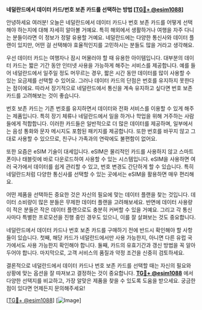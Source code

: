 **네덜란드에서 데이터 카드/번호 보존 카드를 선택하는 방법 [[TG💪+ @esim1088](https://t.me/s/esim1088)]**

안녕하세요 여러분! 오늘은 네덜란드에서 데이터 카드나 번호 보존 카드를 어떻게 선택해야 하는지에 대해 자세히 알아볼 거예요. 특히 해외에서 생활하거나 여행을 자주 다니는 분들이라면 이 정보가 정말 유용할 거예요. 네덜란드에는 다양한 통신사와 데이터 플랜이 있지만, 어떤 걸 선택해야 효율적인지를 고민하시는 분들도 많을 거라고 생각해요.

우선 데이터 카드는 여행자나 잠시 머물러야 할 때 유용한 아이템입니다. 대부분의 데이터 카드는 짧은 기간 동안 인터넷 사용을 가능하게 해주는 서비스를 제공합니다. 예를 들어 네덜란드에서 일주일 정도 머무르는 경우, 짧은 시간 동안 데이터를 많이 사용할 수 있는 요금제를 선택할 수 있어요. 그러나 데이터 카드의 단점은 번호를 유지하지 못한다는 점이에요. 따라서 장기적으로 네덜란드에서 통신을 계속 유지하고 싶다면 번호 보존 카드를 고려해보는 것이 좋습니다.

번호 보존 카드는 기존 번호를 유지하면서 데이터와 전화 서비스를 이용할 수 있게 해주는 제품입니다. 특히 장기 체류나 네덜란드에서 일을 하거나 학업을 위해 거주하는 사람들에게 적합합니다. 이러한 카드들은 일반적으로 더 많은 데이터를 제공하며, 일부에서는 음성 통화와 문자 메시지도 포함된 패키지를 제공합니다. 또한 번호를 바꾸지 않고 그대로 사용할 수 있으므로, 친구나 가족과의 연락에도 불편함이 없어요.

또한 요즘은 eSIM 기술이 대세입니다. eSIM은 물리적인 카드를 사용하지 않고 스마트폰이나 태블릿에 바로 다운로드하여 사용할 수 있는 시스템입니다. eSIM을 사용하면 여러 국가에서 데이터를 쉽게 관리할 수 있고, 번호 변경도 간단하게 할 수 있습니다. 특히 네덜란드처럼 다양한 통신사를 선택할 수 있는 곳에서는 eSIM을 활용하면 매우 편리해요.

어떤 제품을 선택하든 중요한 것은 자신의 필요에 맞는 데이터 플랜을 찾는 것입니다. 데이터 소비량이 많은 분들은 무제한 데이터 플랜을 고려해보세요. 반면에 데이터 사용량이 적은 분들은 작은 데이터 플랜으로도 충분히 커버할 수 있을 거예요. 그리고 각 통신사마다 특별한 프로모션을 진행 중인 경우도 있으니, 이를 잘 살펴보는 것도 중요합니다.

네덜란드에서 데이터 카드나 번호 보존 카드를 구매하기 전에 반드시 확인해야 할 사항들이 있습니다. 첫째, 해당 카드가 네덜란드에서만 사용 가능한지, 아니면 다른 유럽 국가에서도 사용 가능한지 확인해야 합니다. 둘째, 카드의 유효기간과 갱신 방법을 꼭 알아두어야 합니다. 마지막으로, 고객 서비스의 품질과 약정 조건을 신중히 검토하세요.

결론적으로 네덜란드에서 데이터 카드나 번호 보존 카드를 선택할 때는 자신의 필요와 상황에 맞는 옵션을 잘 따져보고 결정하는 것이 중요합니다. **[TG💪+ @esim1088](https://t.me/s/esim1088)** 에서 다양한 선택지를 비교하고, 가장 알맞은 제품을 찾을 수 있도록 도움을 받으세요. 궁금한 점이 있다면 언제든지 문의해주세요!

[[TG💪+ @esim1088](https://t.me/s/esim1088)] [![Image](https://i.postimg.cc/Y0z9fWf4/image.png)]
